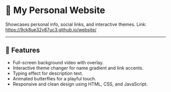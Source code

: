 # 🍬 My Personal Website

Showcases personal info, social links, and interactive themes.
Link: https://9ck8ue32y87uc3.github.io/website/

---

## 🚀 Features
- Full-screen background video with overlay.  
- Interactive theme changer for name gradient and link accents.  
- Typing effect for description text.  
- Animated butterflies for a playful touch.  
- Responsive and clean design using HTML, CSS, and JavaScript.
